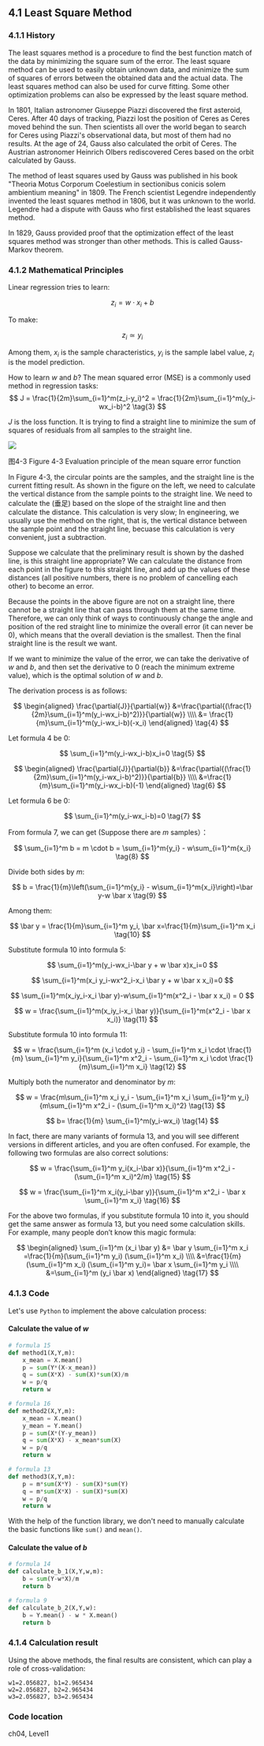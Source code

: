 <!--Copyright © Microsoft Corporation. All rights reserved.
  适用于[License](https://github.com/Microsoft/ai-edu/blob/master/LICENSE.md)版权许可-->

## 4.1 Least Square Method

### 4.1.1 History

The least squares method is a procedure to find the best function match of the data by minimizing the square sum of the error. The least square method can be used to easily obtain unknown data, and minimize the sum of squares of errors between the obtained data and the actual data. The least squares method can also be used for curve fitting. Some other optimization problems can also be expressed by the least square method.

In 1801, Italian astronomer Giuseppe Piazzi discovered the first asteroid, Ceres. After 40 days of tracking, Piazzi lost the position of Ceres as Ceres moved behind the sun. Then scientists all over the world began to search for Ceres using Piazzi's observational data, but most of them had no results. At the age of 24, Gauss also calculated the orbit of Ceres. The Austrian astronomer Heinrich Olbers rediscovered Ceres based on the orbit calculated by Gauss.

The method of least squares used by Gauss was published in his book "Theoria Motus Corporum Coelestium in sectionibus conicis solem ambientium meaning" in 1809. The French scientist Legendre independently invented the least squares method in 1806, but it was unknown to the world. Legendre had a dispute with Gauss who first established the least squares method.

In 1829, Gauss provided proof that the optimization effect of the least squares method was stronger than other methods. This is called Gauss-Markov theorem.

### 4.1.2 Mathematical Principles

Linear regression tries to learn:

$$z_i=w \cdot x_i+b \tag{1}$$

To make:

$$z_i \simeq y_i \tag{2}$$

Among them, $x_i$ is the sample characteristics, $y_i$ is the sample label value, $z_i$ is the model prediction.

How to learn $w$ and $b$? The mean squared error (MSE) is a commonly used method in regression tasks:
$$
J = \frac{1}{2m}\sum_{i=1}^m(z_i-y_i)^2 = \frac{1}{2m}\sum_{i=1}^m(y_i-wx_i-b)^2 \tag{3}
$$

$J$ is the loss function. It is trying to find a straight line to minimize the sum of squares of residuals from all samples to the straight line.

![](https://aiedugithub4a2.blob.core.windows.net/a2-images/Images/4/mse.png)

图4-3 Figure 4-3 Evaluation principle of the mean square error function

In Figure 4-3, the circular points are the samples, and the straight line is the current fitting result. As shown in the figure on the left, we need to calculate the vertical distance from the sample points to the straight line. We need to calculate the (垂足) based on the slope of the straight line and then calculate the distance. This calculation is very slow; In engineering, we usually use the method on the right, that is, the vertical distance between the sample point and the straight line, becuase this calculation is very convenient, just a subtraction.

Suppose we calculate that the preliminary result is shown by the dashed line, is this straight line appropriate? We can calculate the distance from each point in the figure to this straight line, and add up the values of these distances (all positive numbers, there is no problem of cancelling each other) to become an error.

Because the points in the above figure are not on a straight line, there cannot be a straight line that can pass through them at the same time. Therefore, we can only think of ways to continuously change the angle and position of the red straight line to minimize the overall error (it can never be $0$), which means that the overall deviation is the smallest. Then the final straight line is the result we want.

If we want to minimize the value of the error, we can take the derivative of $w$ and $b$, and then set the derivative to $0$ (reach the minimum extreme value), which is the optimal solution of $w$ and $b$.

The derivation process is as follows:

$$
\begin{aligned}
\frac{\partial{J}}{\partial{w}} &=\frac{\partial{(\frac{1}{2m}\sum_{i=1}^m(y_i-wx_i-b)^2)}}{\partial{w}} \\\\
&= \frac{1}{m}\sum_{i=1}^m(y_i-wx_i-b)(-x_i) 
\end{aligned}
\tag{4}
$$

Let formula 4 be $0$:

$$
\sum_{i=1}^m(y_i-wx_i-b)x_i=0 \tag{5}
$$

$$
\begin{aligned}
\frac{\partial{J}}{\partial{b}} &=\frac{\partial{(\frac{1}{2m}\sum_{i=1}^m(y_i-wx_i-b)^2)}}{\partial{b}} \\\\
&=\frac{1}{m}\sum_{i=1}^m(y_i-wx_i-b)(-1) 
\end{aligned}
\tag{6}
$$

Let formula 6 be $0$:

$$
\sum_{i=1}^m(y_i-wx_i-b)=0 \tag{7}
$$

From formula 7, we can get (Suppose there are $m$ samples）：

$$
\sum_{i=1}^m b = m \cdot b = \sum_{i=1}^m{y_i} - w\sum_{i=1}^m{x_i} \tag{8}
$$

Divide both sides by $m$:

$$
b = \frac{1}{m}\left(\sum_{i=1}^m{y_i} - w\sum_{i=1}^m{x_i}\right)=\bar y-w \bar x \tag{9}
$$

Among them:

$$
\bar y = \frac{1}{m}\sum_{i=1}^m y_i, \bar x=\frac{1}{m}\sum_{i=1}^m x_i \tag{10}
$$

Substitute formula 10 into formula 5:

$$
\sum_{i=1}^m(y_i-wx_i-\bar y + w \bar x)x_i=0
$$

$$
\sum_{i=1}^m(x_i y_i-wx^2_i-x_i \bar y + w \bar x x_i)=0
$$

$$
\sum_{i=1}^m(x_iy_i-x_i \bar y)-w\sum_{i=1}^m(x^2_i - \bar x x_i) = 0
$$

$$
w = \frac{\sum_{i=1}^m(x_iy_i-x_i \bar y)}{\sum_{i=1}^m(x^2_i - \bar x x_i)} \tag{11}
$$

Substitute formula 10 into formula 11:

$$
w = \frac{\sum_{i=1}^m (x_i \cdot y_i) - \sum_{i=1}^m x_i \cdot \frac{1}{m} \sum_{i=1}^m y_i}{\sum_{i=1}^m x^2_i - \sum_{i=1}^m x_i \cdot \frac{1}{m}\sum_{i=1}^m x_i} \tag{12}
$$

Multiply both the numerator and denominator by $m$:

$$
w = \frac{m\sum_{i=1}^m x_i y_i - \sum_{i=1}^m x_i \sum_{i=1}^m y_i}{m\sum_{i=1}^m x^2_i - (\sum_{i=1}^m x_i)^2} \tag{13}
$$

$$
b= \frac{1}{m} \sum_{i=1}^m(y_i-wx_i) \tag{14}
$$

In fact, there are many variants of formula 13, and you will see different versions in different articles, and you are often confused. For example, the following two formulas are also correct solutions:

$$
w = \frac{\sum_{i=1}^m y_i(x_i-\bar x)}{\sum_{i=1}^m x^2_i - (\sum_{i=1}^m x_i)^2/m} \tag{15}
$$

$$
w = \frac{\sum_{i=1}^m x_i(y_i-\bar y)}{\sum_{i=1}^m x^2_i - \bar x \sum_{i=1}^m x_i} \tag{16}
$$

For the above two formulas, if you substitute formula 10 into it, you should get the same answer as formula 13, but you need some calculation skills. For example, many people don’t know this magic formula:

$$
\begin{aligned}
\sum_{i=1}^m (x_i \bar y) &= \bar y \sum_{i=1}^m x_i =\frac{1}{m}(\sum_{i=1}^m y_i) (\sum_{i=1}^m x_i) \\\\
&=\frac{1}{m}(\sum_{i=1}^m x_i) (\sum_{i=1}^m y_i)= \bar x \sum_{i=1}^m y_i \\\\
&=\sum_{i=1}^m (y_i \bar x) 
\end{aligned}
\tag{17}
$$

### 4.1.3 Code

Let's use `Python` to implement the above calculation process:

#### Calculate the value of $w$

```Python
# formula 15
def method1(X,Y,m):
    x_mean = X.mean()
    p = sum(Y*(X-x_mean))
    q = sum(X*X) - sum(X)*sum(X)/m
    w = p/q
    return w

# formula 16
def method2(X,Y,m):
    x_mean = X.mean()
    y_mean = Y.mean()
    p = sum(X*(Y-y_mean))
    q = sum(X*X) - x_mean*sum(X)
    w = p/q
    return w

# formula 13
def method3(X,Y,m):
    p = m*sum(X*Y) - sum(X)*sum(Y)
    q = m*sum(X*X) - sum(X)*sum(X)
    w = p/q
    return w
```

With the help of the function library, we don't need to manually calculate the basic functions like `sum()` and `mean()`.

#### Calculate the value of $b$

```Python
# formula 14
def calculate_b_1(X,Y,w,m):
    b = sum(Y-w*X)/m
    return b

# formula 9
def calculate_b_2(X,Y,w):
    b = Y.mean() - w * X.mean()
    return b
```

### 4.1.4 Calculation result

Using the above methods, the final results are consistent, which can play a role of cross-validation:

```
w1=2.056827, b1=2.965434
w2=2.056827, b2=2.965434
w3=2.056827, b3=2.965434
```

### Code location

ch04, Level1

